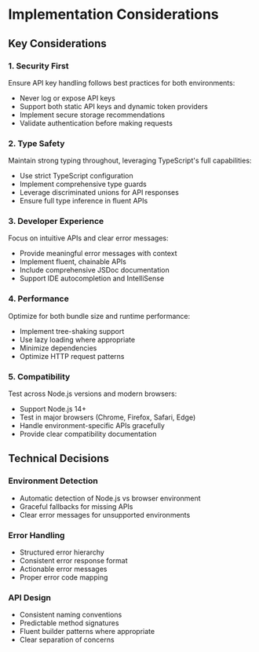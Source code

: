 # Implementation Considerations

## Key Considerations

### 1. Security First
Ensure API key handling follows best practices for both environments:
- Never log or expose API keys
- Support both static API keys and dynamic token providers
- Implement secure storage recommendations
- Validate authentication before making requests

### 2. Type Safety
Maintain strong typing throughout, leveraging TypeScript's full capabilities:
- Use strict TypeScript configuration
- Implement comprehensive type guards
- Leverage discriminated unions for API responses
- Ensure full type inference in fluent APIs

### 3. Developer Experience
Focus on intuitive APIs and clear error messages:
- Provide meaningful error messages with context
- Implement fluent, chainable APIs
- Include comprehensive JSDoc documentation
- Support IDE autocompletion and IntelliSense

### 4. Performance
Optimize for both bundle size and runtime performance:
- Implement tree-shaking support
- Use lazy loading where appropriate
- Minimize dependencies
- Optimize HTTP request patterns

### 5. Compatibility
Test across Node.js versions and modern browsers:
- Support Node.js 14+
- Test in major browsers (Chrome, Firefox, Safari, Edge)
- Handle environment-specific APIs gracefully
- Provide clear compatibility documentation

## Technical Decisions

### Environment Detection
- Automatic detection of Node.js vs browser environment
- Graceful fallbacks for missing APIs
- Clear error messages for unsupported environments

### Error Handling
- Structured error hierarchy
- Consistent error response format
- Actionable error messages
- Proper error code mapping

### API Design
- Consistent naming conventions
- Predictable method signatures
- Fluent builder patterns where appropriate
- Clear separation of concerns
